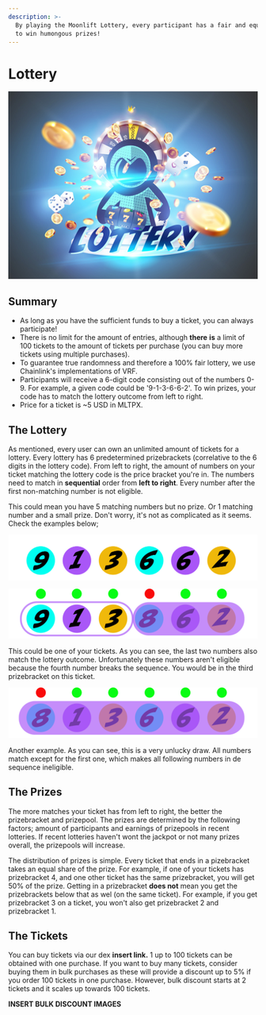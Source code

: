 ```yaml
---
description: >-
  By playing the Moonlift Lottery, every participant has a fair and equal chance
  to win humongous prizes!
---
```


# Lottery

![](../.gitbook/assets/lottery-coming-soon1.jpg)

## Summary

* As long as you have the sufficient funds to buy a ticket, you can always participate!
* There is no limit for the amount of entries, although **there** **is** a limit of 100 tickets to the amount of tickets per purchase \(you can buy more tickets using multiple purchases\).
* To guarantee true randomness and therefore a 100% fair lottery, we use Chainlink's implementations of VRF.
* Participants will receive a 6-digit code consisting out of the numbers 0-9. For example, a given code could be '9-1-3-6-6-2'. To win prizes, your code has to match the lottery outcome from left to right.
* Price for a ticket is ~5 USD in MLTPX.

## The Lottery

As mentioned, every user can own an unlimited amount of tickets for a lottery. Every lottery has 6 predetermined prizebrackets \(correlative to the 6 digits in the lottery code\). From left to right, the amount of numbers on your ticket matching the lottery code is the price bracket you're in. The numbers need to match in **sequential** order from **left to right**. Every number after the first non-matching number is not eligible.

This could mean you have 5 matching numbers but no prize. Or 1 matching number and a small prize.  Don't worry, it's not as complicated as it seems. Check the examples below;

![Possible Lottery outcome](../.gitbook/assets/ballen.png)

![Ticket Example \#1](../.gitbook/assets/ballen-1.1%20%281%29.png)

This could be one of your tickets. As you can see, the last two numbers also match the lottery outcome. Unfortunately these numbers aren't eligible because the fourth number breaks the sequence. You would be in the third prizebracket on this ticket.

![Ticket Example \#2](../.gitbook/assets/ballen-2.1.png)

Another example. As you can see, this is a very unlucky draw. All numbers match except for the first one, which makes all following numbers in de sequence ineligible.



## The Prizes

The more matches your ticket has from left to right, the better the prizebracket and prizepool. The prizes are determined by the following factors; amount of participants and earnings of prizepools in recent lotteries. If recent lotteries haven't wont the jackpot or not many prizes overall, the prizepools will increase.

The distribution of prizes is simple. Every ticket that ends in a pizebracket takes an equal share of the prize. For example, if one of your tickets has prizebracket 4, and one other ticket has the same prizebracket, you will get 50% of the prize. Getting in a prizebracket **does not** mean you get the prizebrackets below that as wel \(on the same ticket\). For example, if you get prizebracket 3 on a ticket, you won't also get prizebracket 2 and prizebracket 1.

## The Tickets

You can buy tickets via our dex **insert link.** 1 up to 100 tickets can be obtained with one purchase. If you want to buy many tickets, consider buying them in bulk purchases as these will provide a discount up to 5% if you order 100 tickets in one purchase. However, bulk discount starts at 2 tickets and it scales up towards 100 tickets.

**INSERT BULK DISCOUNT IMAGES**





